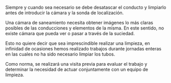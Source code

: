 Siempre y cuando sea necesario se debe desatascar el conducto y limpiarlo antes de introducir la cámara y la sonda de localización. 

Una cámara de saneamiento necesita obtener imágenes lo más claras posibles de las conducciones y elementos de la misma. En este sentido, no existe cámara que pueda ver o pasar a través de la suciedad. 

Esto no quiere decir que sea imprescindible realizar una limpieza, en infinidad de ocasiones hemos realizado trabajos durante jornadas enteras en las cuales no ha sido necesario limpiar los tubos. 

Como norma, se realizará una visita previa para evaluar el trabajo y determinar la necesidad de actuar conjuntamente con un equipo de limpieza.
